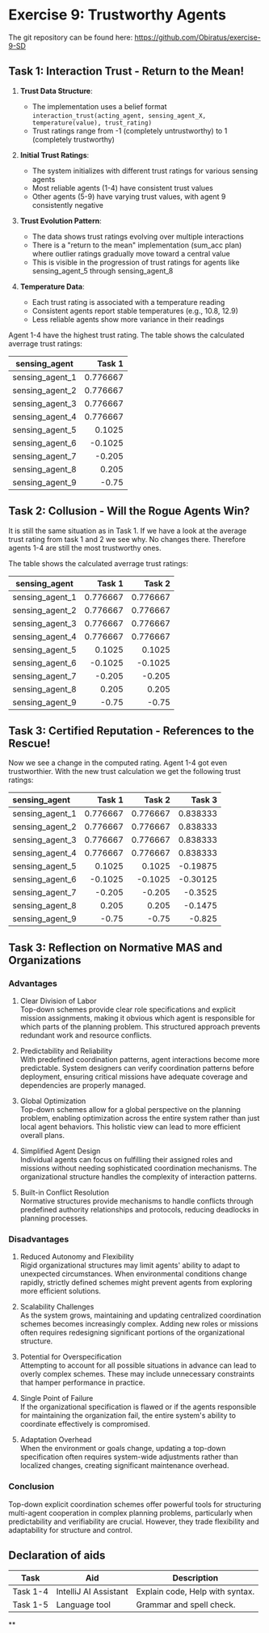 # Exercise 9: Trustworthy Agents
The git repository can be found here: https://github.com/Obiratus/exercise-9-SD

## Task 1: Interaction Trust - Return to the Mean!

1. **Trust Data Structure**:
    - The implementation uses a belief format `interaction_trust(acting_agent, sensing_agent_X, temperature(value), trust_rating)`
    - Trust ratings range from -1 (completely untrustworthy) to 1 (completely trustworthy)

2. **Initial Trust Ratings**:
    - The system initializes with different trust ratings for various sensing agents
    - Most reliable agents (1-4) have consistent trust values
    - Other agents (5-9) have varying trust values, with agent 9 consistently negative

3. **Trust Evolution Pattern**:
    - The data shows trust ratings evolving over multiple interactions
    - There is a "return to the mean" implementation (sum_acc plan) where outlier ratings gradually move toward a central value
    - This is visible in the progression of trust ratings for agents like sensing_agent_5 through sensing_agent_8

4. **Temperature Data**:
    - Each trust rating is associated with a temperature reading
    - Consistent agents report stable temperatures (e.g., 10.8, 12.9)
    - Less reliable agents show more variance in their readings

Agent 1-4 have the highest trust rating. The table shows the calculated averrage trust ratings:

| sensing_agent   |   Task 1 |
|-----------------|---------:|
| sensing_agent_1 | 0.776667 |
| sensing_agent_2 | 0.776667 |
| sensing_agent_3 | 0.776667 |
| sensing_agent_4 | 0.776667 |
| sensing_agent_5 |   0.1025 |
| sensing_agent_6 |  -0.1025 |
| sensing_agent_7 |   -0.205 |
| sensing_agent_8 |    0.205 |
| sensing_agent_9 |    -0.75 |


## Task 2: Collusion - Will the Rogue Agents Win?
It is still the same situation as in Task 1. If we have a look at the average trust rating from task 1 and 2 we see why. No changes there. Therefore agents 1-4 are still the most trustworthy ones.

The table shows the calculated averrage trust ratings:

| sensing_agent   |   Task 1 |   Task 2 |
|-----------------|---------:|---------:|
| sensing_agent_1 | 0.776667 | 0.776667 |
| sensing_agent_2 | 0.776667 | 0.776667 |
| sensing_agent_3 | 0.776667 | 0.776667 |
| sensing_agent_4 | 0.776667 | 0.776667 |
| sensing_agent_5 |   0.1025 |   0.1025 |
| sensing_agent_6 |  -0.1025 |  -0.1025 |
| sensing_agent_7 |   -0.205 |   -0.205 |
| sensing_agent_8 |    0.205 |    0.205 |
| sensing_agent_9 |    -0.75 |    -0.75 |



## Task 3: Certified Reputation - References to the Rescue!
Now we see a change in the computed rating. Agent 1-4 got even trustworthier.
With the new trust calculation we get the following trust ratings:

| sensing_agent   |   Task 1 |   Task 2 |   Task 3 |
|:----------------|---------:|---------:|---------:|
| sensing_agent_1 | 0.776667 | 0.776667 | 0.838333 |
| sensing_agent_2 | 0.776667 | 0.776667 | 0.838333 |
| sensing_agent_3 | 0.776667 | 0.776667 | 0.838333 |
| sensing_agent_4 | 0.776667 | 0.776667 | 0.838333 |
| sensing_agent_5 |   0.1025 |   0.1025 | -0.19875 |
| sensing_agent_6 |  -0.1025 |  -0.1025 | -0.30125 |
| sensing_agent_7 |   -0.205 |   -0.205 |  -0.3525 |
| sensing_agent_8 |    0.205 |    0.205 |  -0.1475 |
| sensing_agent_9 |    -0.75 |    -0.75 |   -0.825 |


## Task 3: Reflection on Normative MAS and Organizations
### Advantages

1.  Clear Division of Labor \
    Top-down schemes provide clear role specifications and explicit mission assignments, making it obvious which agent is responsible for which parts of the planning problem. This structured approach prevents redundant work and resource conflicts.

2.  Predictability and Reliability \
    With predefined coordination patterns, agent interactions become more predictable. System designers can verify coordination patterns before deployment, ensuring critical missions have adequate coverage and dependencies are properly managed.

3.  Global Optimization \
    Top-down schemes allow for a global perspective on the planning problem, enabling optimization across the entire system rather than just local agent behaviors. This holistic view can lead to more efficient overall plans.

4.  Simplified Agent Design \
    Individual agents can focus on fulfilling their assigned roles and missions without needing sophisticated coordination mechanisms. The organizational structure handles the complexity of interaction patterns.

5.  Built-in Conflict Resolution \
    Normative structures provide mechanisms to handle conflicts through predefined authority relationships and protocols, reducing deadlocks in planning processes.

### Disadvantages

1. Reduced Autonomy and Flexibility \
   Rigid organizational structures may limit agents' ability to adapt to unexpected circumstances. When environmental conditions change rapidly, strictly defined schemes might prevent agents from exploring more efficient solutions.

2.  Scalability Challenges \
    As the system grows, maintaining and updating centralized coordination schemes becomes increasingly complex. Adding new roles or missions often requires redesigning significant portions of the organizational structure.

3.  Potential for Overspecification \
    Attempting to account for all possible situations in advance can lead to overly complex schemes. These may include unnecessary constraints that hamper performance in practice.

4.  Single Point of Failure \
    If the organizational specification is flawed or if the agents responsible for maintaining the organization fail, the entire system's ability to coordinate effectively is compromised.

5.  Adaptation Overhead \
    When the environment or goals change, updating a top-down specification often requires system-wide adjustments rather than localized changes, creating significant maintenance overhead.

### Conclusion

Top-down explicit coordination schemes offer powerful tools for structuring multi-agent cooperation in complex planning problems, particularly when predictability and verifiability are crucial. However, they trade flexibility and adaptability for structure and control.


## Declaration of aids

| Task     | Aid                   | Description                     |
|----------|-----------------------|---------------------------------|
| Task 1-4 | IntelliJ AI Assistant | Explain code, Help with syntax. |
| Task 1-5 | Language tool         | Grammar and spell check.        |

**